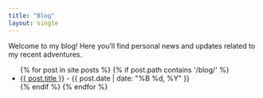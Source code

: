 ```yaml
---
title: "Blog"
layout: single
---
```


Welcome to my blog! Here you’ll find personal news and updates related to my recent adventures.



<ul>
  {% for post in site.posts %}
    {% if post.path contains '/blog/' %}
      <li>
        <a href="{{ post.url }}">{{ post.title }}</a> - {{ post.date | date: "%B %d, %Y" }}
      </li>
    {% endif %}
  {% endfor %}
</ul>
